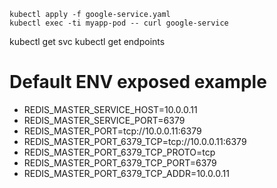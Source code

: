 ```
kubectl apply -f google-service.yaml
kubectl exec -ti myapp-pod -- curl google-service
```

kubectl get svc
kubectl get endpoints


# Default ENV exposed example

- REDIS_MASTER_SERVICE_HOST=10.0.0.11
- REDIS_MASTER_SERVICE_PORT=6379
- REDIS_MASTER_PORT=tcp://10.0.0.11:6379
- REDIS_MASTER_PORT_6379_TCP=tcp://10.0.0.11:6379
- REDIS_MASTER_PORT_6379_TCP_PROTO=tcp
- REDIS_MASTER_PORT_6379_TCP_PORT=6379
- REDIS_MASTER_PORT_6379_TCP_ADDR=10.0.0.11
